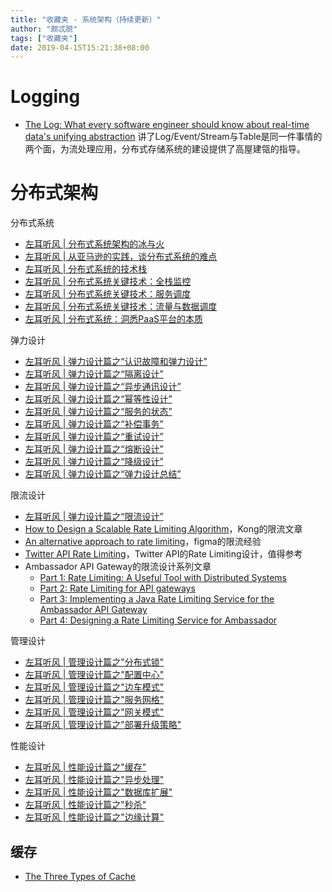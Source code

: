 ```yaml
---
title: "收藏夹 - 系统架构（持续更新）"
author: "颇忒脱"
tags: ["收藏夹"]
date: 2019-04-15T15:21:38+08:00
---
```


<!--more-->

# Logging

* [The Log: What every software engineer should know about real-time data's unifying abstraction](https://engineering.linkedin.com/distributed-systems/log-what-every-software-engineer-should-know-about-real-time-datas-unifying)
讲了Log/Event/Stream与Table是同一件事情的两个面，为流处理应用，分布式存储系统的建设提供了高屋建瓴的指导。

# 分布式架构

分布式系统

* [左耳听风 | 分布式系统架构的冰与火](https://time.geekbang.org/column/article/1411)
* [左耳听风 | 从亚马逊的实践，谈分布式系统的难点](https://time.geekbang.org/column/article/1505)
* [左耳听风 | 分布式系统的技术栈](https://time.geekbang.org/column/article/1512)
* [左耳听风 | 分布式系统关键技术：全栈监控](https://time.geekbang.org/column/article/1513)
* [左耳听风 | 分布式系统关键技术：服务调度](https://time.geekbang.org/column/article/1604)
* [左耳听风 | 分布式系统关键技术：流量与数据调度](https://time.geekbang.org/column/article/1609)
* [左耳听风 | 分布式系统：洞悉PaaS平台的本质](https://time.geekbang.org/column/article/1610)

弹力设计

* [左耳听风 | 弹力设计篇之“认识故障和弹力设计”](https://time.geekbang.org/column/article/3912)
* [左耳听风 | 弹力设计篇之“隔离设计”](https://time.geekbang.org/column/article/3917)
* [左耳听风 | 弹力设计篇之“异步通讯设计”](https://time.geekbang.org/column/article/3926)
* [左耳听风 | 弹力设计篇之“幂等性设计”](https://time.geekbang.org/column/article/4050)
* [左耳听风 | 弹力设计篇之“服务的状态”](https://time.geekbang.org/column/article/4086)
* [左耳听风 | 弹力设计篇之“补偿事务”](https://time.geekbang.org/column/article/4087)
* [左耳听风 | 弹力设计篇之“重试设计”](https://time.geekbang.org/column/article/4121)
* [左耳听风 | 弹力设计篇之“熔断设计”](https://time.geekbang.org/column/article/4241)
* [左耳听风 | 弹力设计篇之“降级设计”](https://time.geekbang.org/column/article/4252)
* [左耳听风 | 弹力设计篇之“弹力设计总结”](https://time.geekbang.org/column/article/4253)

限流设计

* [左耳听风 | 弹力设计篇之“限流设计”](https://time.geekbang.org/column/article/4245)
* [How to Design a Scalable Rate Limiting Algorithm](https://konghq.com/blog/how-to-design-a-scalable-rate-limiting-algorithm/)，Kong的限流文章
* [An alternative approach to rate limiting](https://www.figma.com/blog/an-alternative-approach-to-rate-limiting/)，figma的限流经验
* [Twitter API Rate Limiting](https://developer.twitter.com/en/docs/basics/rate-limiting)，Twitter API的Rate Limiting设计，值得参考
* Ambassador API Gateway的限流设计系列文章
  * [Part 1: Rate Limiting: A Useful Tool with Distributed Systems](https://blog.getambassador.io/rate-limiting-a-useful-tool-with-distributed-systems-6be2b1a4f5f4)
  * [Part 2: Rate Limiting for API gateways](https://blog.getambassador.io/rate-limiting-for-api-gateways-892310a2da02)
  * [Part 3: Implementing a Java Rate Limiting Service for the Ambassador API Gateway](https://blog.getambassador.io/implementing-a-java-rate-limiting-service-for-the-ambassador-api-gateway-e09d542455da)
  * [Part 4: Designing a Rate Limiting Service for Ambassador
](https://blog.getambassador.io/designing-a-rate-limiting-service-for-ambassador-f460e9fabedb)

管理设计

* [左耳听风 | 管理设计篇之"分布式锁"](https://time.geekbang.org/column/article/5175)
* [左耳听风 | 管理设计篇之"配置中心"](https://time.geekbang.org/column/article/5819)
* [左耳听风 | 管理设计篇之"边车模式"](https://time.geekbang.org/column/article/5909)
* [左耳听风 | 管理设计篇之"服务网格"](https://time.geekbang.org/column/article/5920)
* [左耳听风 | 管理设计篇之"网关模式"](https://time.geekbang.org/column/article/6086)
* [左耳听风 | 管理设计篇之"部署升级策略"](https://time.geekbang.org/column/article/6283)

性能设计

* [左耳听风 | 性能设计篇之"缓存"](https://time.geekbang.org/column/article/6282)
* [左耳听风 | 性能设计篇之"异步处理"](https://time.geekbang.org/column/article/7036)
* [左耳听风 | 性能设计篇之"数据库扩展"](https://time.geekbang.org/column/article/7045)
* [左耳听风 | 性能设计篇之"秒杀"](https://time.geekbang.org/column/article/7047)
* [左耳听风 | 性能设计篇之"边缘计算"](https://time.geekbang.org/column/article/7086)

## 缓存

* [The Three Types of Cache][cache-1]


[cache-1]: https://www.robustperception.io/the-three-types-of-cache
